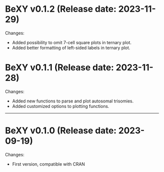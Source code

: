 # BeXY v0.1.2 (Release date: 2023-11-29)

Changes:

* Added possibility to omit 7-cell square plots in ternary plot.
* Added better formatting of left-sided labels in ternary plot.

# BeXY v0.1.1 (Release date: 2023-11-28)

Changes:

* Added new functions to parse and plot autosomal trisomies.
* Added customized options to plotting functions.

---

# BeXY v0.1.0 (Release date: 2023-09-19)

Changes:

* First version, compatible with CRAN

